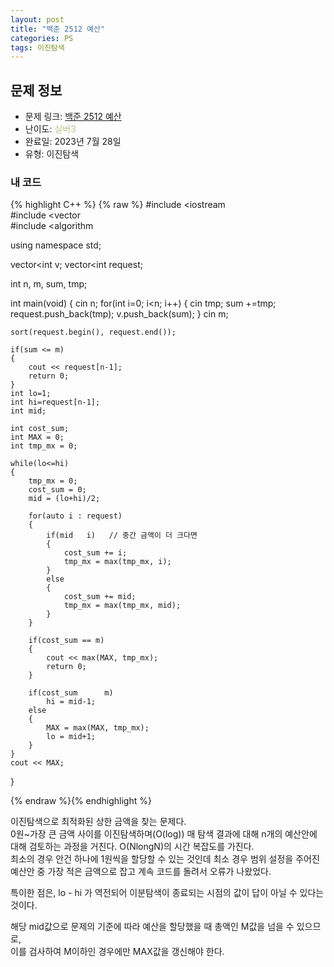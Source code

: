 ```yaml
---
layout: post
title: "백준 2512 예산"
categories: PS
tags: 이진탐색
---
```


## 문제 정보
- 문제 링크: [백준 2512 예산](https://www.acmicpc.net/problem/2512)
- 난이도: <span style="color:#B5C78A">실버3</span>
- 완료일: 2023년 7월 28일
- 유형: 이진탐색

### 내 코드

{% highlight C++ %} {% raw %}
#include <iostream	
#include <vector	
#include <algorithm	

using namespace std;

vector<int	 v;
vector<int	 request;

int n, m, sum, tmp;

int main(void)
{
	cin 		 n;
	for(int i=0; i<n; i++)
	{
		cin 		 tmp;
		sum +=tmp;
		request.push_back(tmp);
		v.push_back(sum);
	}
	cin 		 m;
	
	sort(request.begin(), request.end());
	
	if(sum <= m)
	{
		cout << request[n-1];
		return 0;
	}
	int lo=1;
	int hi=request[n-1];
	int mid;
	
	int cost_sum;
	int MAX = 0;
	int tmp_mx = 0;

	while(lo<=hi)
	{
		tmp_mx = 0;
		cost_sum = 0;
		mid = (lo+hi)/2;
		
		for(auto i : request)
		{
			if(mid 	 i)   // 중간 금액이 더 크다면
			{
				cost_sum +=	i;
				tmp_mx = max(tmp_mx, i);
			}
			else
			{
				cost_sum += mid;
				tmp_mx = max(tmp_mx, mid);
			}	
		}
		
		if(cost_sum == m)
		{
			cout << max(MAX, tmp_mx);
			return 0;
		}
		
		if(cost_sum 	 m)
			hi = mid-1;
		else
		{
			MAX = max(MAX, tmp_mx);
			lo = mid+1;
		}
	}
	cout << MAX;
}

{% endraw %}{% endhighlight %}

이진탐색으로 최적화된 상한 금액을 찾는 문제다.  
0원~가장 큰 금액 사이를 이진탐색하며(O(log)) 매 탐색 결과에 대해 n개의 예산안에 대해 검토하는 과정을 거친다. O(NlongN)의 시간 복잡도를 가진다.  
최소의 경우 안건 하나에 1원씩을 할당할 수 있는 것인데 최소 경우 범위 설정을 주어진 예산안 중 가장 적은 금액으로 잡고 계속 코드를 돌려서 오류가 나왔었다.  

특이한 점은, lo - hi 가 역전되어 이분탐색이 종료되는 시점의 값이 답이 아닐 수 있다는 것이다.

해당 mid값으로 문제의 기준에 따라 예산을 할당했을 때 총액인 M값을 넘을 수 있으므로,   
이를 검사하여 M이하인 경우에만 MAX값을 갱신해야 한다.  

